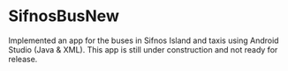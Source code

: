 # SifnosBusNew
Implemented an app for the buses in Sifnos Island and taxis using Android Studio (Java & XML). This app is still under construction and
not ready for release.
